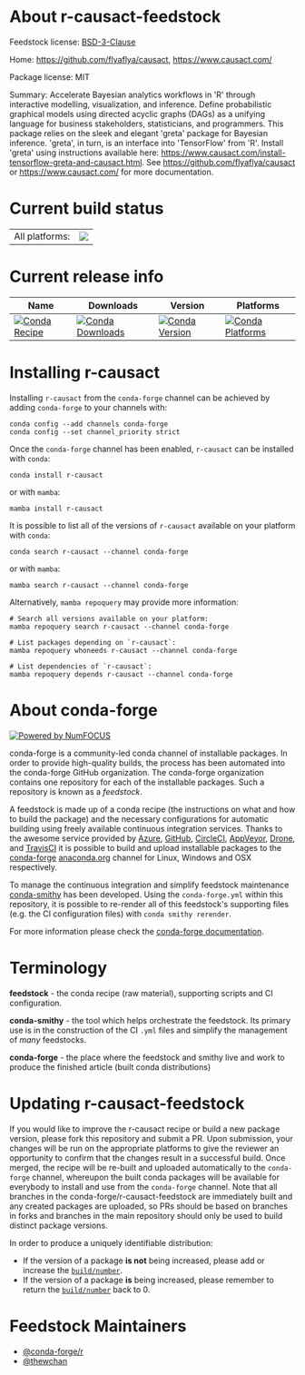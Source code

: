 About r-causact-feedstock
=========================

Feedstock license: [BSD-3-Clause](https://github.com/conda-forge/r-causact-feedstock/blob/main/LICENSE.txt)

Home: https://github.com/flyaflya/causact, https://www.causact.com/

Package license: MIT

Summary: Accelerate Bayesian analytics workflows in 'R' through interactive modelling, visualization, and inference. Define probabilistic graphical models using directed acyclic graphs (DAGs) as a unifying language for business stakeholders, statisticians, and programmers. This package relies on the sleek and elegant 'greta' package for Bayesian inference. 'greta', in turn, is an interface into 'TensorFlow' from 'R'. Install 'greta' using instructions available here: <https://www.causact.com/install-tensorflow-greta-and-causact.html>. See <https://github.com/flyaflya/causact> or <https://www.causact.com/> for more documentation.

Current build status
====================


<table><tr><td>All platforms:</td>
    <td>
      <a href="https://dev.azure.com/conda-forge/feedstock-builds/_build/latest?definitionId=20186&branchName=main">
        <img src="https://dev.azure.com/conda-forge/feedstock-builds/_apis/build/status/r-causact-feedstock?branchName=main">
      </a>
    </td>
  </tr>
</table>

Current release info
====================

| Name | Downloads | Version | Platforms |
| --- | --- | --- | --- |
| [![Conda Recipe](https://img.shields.io/badge/recipe-r--causact-green.svg)](https://anaconda.org/conda-forge/r-causact) | [![Conda Downloads](https://img.shields.io/conda/dn/conda-forge/r-causact.svg)](https://anaconda.org/conda-forge/r-causact) | [![Conda Version](https://img.shields.io/conda/vn/conda-forge/r-causact.svg)](https://anaconda.org/conda-forge/r-causact) | [![Conda Platforms](https://img.shields.io/conda/pn/conda-forge/r-causact.svg)](https://anaconda.org/conda-forge/r-causact) |

Installing r-causact
====================

Installing `r-causact` from the `conda-forge` channel can be achieved by adding `conda-forge` to your channels with:

```
conda config --add channels conda-forge
conda config --set channel_priority strict
```

Once the `conda-forge` channel has been enabled, `r-causact` can be installed with `conda`:

```
conda install r-causact
```

or with `mamba`:

```
mamba install r-causact
```

It is possible to list all of the versions of `r-causact` available on your platform with `conda`:

```
conda search r-causact --channel conda-forge
```

or with `mamba`:

```
mamba search r-causact --channel conda-forge
```

Alternatively, `mamba repoquery` may provide more information:

```
# Search all versions available on your platform:
mamba repoquery search r-causact --channel conda-forge

# List packages depending on `r-causact`:
mamba repoquery whoneeds r-causact --channel conda-forge

# List dependencies of `r-causact`:
mamba repoquery depends r-causact --channel conda-forge
```


About conda-forge
=================

[![Powered by
NumFOCUS](https://img.shields.io/badge/powered%20by-NumFOCUS-orange.svg?style=flat&colorA=E1523D&colorB=007D8A)](https://numfocus.org)

conda-forge is a community-led conda channel of installable packages.
In order to provide high-quality builds, the process has been automated into the
conda-forge GitHub organization. The conda-forge organization contains one repository
for each of the installable packages. Such a repository is known as a *feedstock*.

A feedstock is made up of a conda recipe (the instructions on what and how to build
the package) and the necessary configurations for automatic building using freely
available continuous integration services. Thanks to the awesome service provided by
[Azure](https://azure.microsoft.com/en-us/services/devops/), [GitHub](https://github.com/),
[CircleCI](https://circleci.com/), [AppVeyor](https://www.appveyor.com/),
[Drone](https://cloud.drone.io/welcome), and [TravisCI](https://travis-ci.com/)
it is possible to build and upload installable packages to the
[conda-forge](https://anaconda.org/conda-forge) [anaconda.org](https://anaconda.org/)
channel for Linux, Windows and OSX respectively.

To manage the continuous integration and simplify feedstock maintenance
[conda-smithy](https://github.com/conda-forge/conda-smithy) has been developed.
Using the ``conda-forge.yml`` within this repository, it is possible to re-render all of
this feedstock's supporting files (e.g. the CI configuration files) with ``conda smithy rerender``.

For more information please check the [conda-forge documentation](https://conda-forge.org/docs/).

Terminology
===========

**feedstock** - the conda recipe (raw material), supporting scripts and CI configuration.

**conda-smithy** - the tool which helps orchestrate the feedstock.
                   Its primary use is in the construction of the CI ``.yml`` files
                   and simplify the management of *many* feedstocks.

**conda-forge** - the place where the feedstock and smithy live and work to
                  produce the finished article (built conda distributions)


Updating r-causact-feedstock
============================

If you would like to improve the r-causact recipe or build a new
package version, please fork this repository and submit a PR. Upon submission,
your changes will be run on the appropriate platforms to give the reviewer an
opportunity to confirm that the changes result in a successful build. Once
merged, the recipe will be re-built and uploaded automatically to the
`conda-forge` channel, whereupon the built conda packages will be available for
everybody to install and use from the `conda-forge` channel.
Note that all branches in the conda-forge/r-causact-feedstock are
immediately built and any created packages are uploaded, so PRs should be based
on branches in forks and branches in the main repository should only be used to
build distinct package versions.

In order to produce a uniquely identifiable distribution:
 * If the version of a package **is not** being increased, please add or increase
   the [``build/number``](https://docs.conda.io/projects/conda-build/en/latest/resources/define-metadata.html#build-number-and-string).
 * If the version of a package **is** being increased, please remember to return
   the [``build/number``](https://docs.conda.io/projects/conda-build/en/latest/resources/define-metadata.html#build-number-and-string)
   back to 0.

Feedstock Maintainers
=====================

* [@conda-forge/r](https://github.com/orgs/conda-forge/teams/r/)
* [@thewchan](https://github.com/thewchan/)

